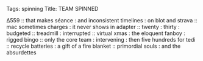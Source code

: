 Tags: spinning
Title: TEAM SPINNED
  
∆559 :: that makes séance : and inconsistent timelines : on blot and strava :: mac sometimes charges : it never shows in adapter :: twenty : thirty : budgeted :: treadmill : interrupted :: virtual xmas : the eloquent fanboy : rigged bingo :: only the core team : intervening : then five hundreds for tedi :: recycle batteries : a gift of a fire blanket :: primordial souls : and the absurdettes  
